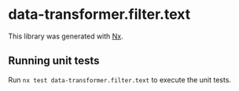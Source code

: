 # data-transformer.filter.text

This library was generated with [Nx](https://nx.dev).

## Running unit tests

Run `nx test data-transformer.filter.text` to execute the unit tests.
